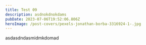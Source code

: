 ```yaml
---
title: Test 09
description: asdnokdnokdams
pubDate: 2023-07-06T19:52:06.806Z
heroImage: /post-covers/pexels-jonathan-borba-3316924-1-.jpg
---
```

a﻿sdasdndasmidmkdomad